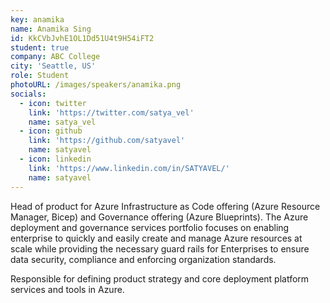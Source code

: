 ```yaml
---
key: anamika
name: Anamika Sing
id: KkCVbJvhE1OL1Dd51U4t9H54iFT2
student: true
company: ABC College
city: 'Seattle, US'
role: Student
photoURL: /images/speakers/anamika.png
socials:
  - icon: twitter
    link: 'https://twitter.com/satya_vel'
    name: satya_vel
  - icon: github
    link: 'https://github.com/satyavel'
    name: satyavel
  - icon: linkedin
    link: 'https://www.linkedin.com/in/SATYAVEL/'
    name: satyavel    
---
```

Head of product for Azure Infrastructure as Code offering (Azure Resource Manager, Bicep) and Governance offering (Azure Blueprints). The Azure deployment and governance services portfolio focuses on enabling enterprise to quickly and easily create and manage Azure resources at scale while providing the necessary guard rails for Enterprises to ensure data security, compliance and enforcing organization standards.

Responsible for defining product strategy and core deployment platform services and tools in Azure.